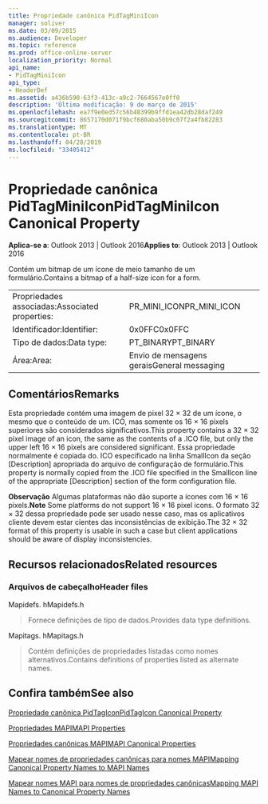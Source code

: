 ```yaml
---
title: Propriedade canônica PidTagMiniIcon
manager: soliver
ms.date: 03/09/2015
ms.audience: Developer
ms.topic: reference
ms.prod: office-online-server
localization_priority: Normal
api_name:
- PidTagMiniIcon
api_type:
- HeaderDef
ms.assetid: a436b590-63f3-413c-a9c2-7664567e0ff0
description: 'Última modificação: 9 de março de 2015'
ms.openlocfilehash: ea7f9e0ed57c56b48399b9ffd1ea42db28daf249
ms.sourcegitcommit: 8657170d071f9bcf680aba50b9c07f2a4fb82283
ms.translationtype: MT
ms.contentlocale: pt-BR
ms.lasthandoff: 04/28/2019
ms.locfileid: "33405412"
---
```

# <a name="pidtagminiicon-canonical-property"></a><span data-ttu-id="0391f-103">Propriedade canônica PidTagMiniIcon</span><span class="sxs-lookup"><span data-stu-id="0391f-103">PidTagMiniIcon Canonical Property</span></span>

  
  
<span data-ttu-id="0391f-104">**Aplica-se a**: Outlook 2013 | Outlook 2016</span><span class="sxs-lookup"><span data-stu-id="0391f-104">**Applies to**: Outlook 2013 | Outlook 2016</span></span> 
  
<span data-ttu-id="0391f-105">Contém um bitmap de um ícone de meio tamanho de um formulário.</span><span class="sxs-lookup"><span data-stu-id="0391f-105">Contains a bitmap of a half-size icon for a form.</span></span>
  
|||
|:-----|:-----|
|<span data-ttu-id="0391f-106">Propriedades associadas:</span><span class="sxs-lookup"><span data-stu-id="0391f-106">Associated properties:</span></span>  <br/> |<span data-ttu-id="0391f-107">PR_MINI_ICON</span><span class="sxs-lookup"><span data-stu-id="0391f-107">PR_MINI_ICON</span></span>  <br/> |
|<span data-ttu-id="0391f-108">Identificador:</span><span class="sxs-lookup"><span data-stu-id="0391f-108">Identifier:</span></span>  <br/> |<span data-ttu-id="0391f-109">0x0FFC</span><span class="sxs-lookup"><span data-stu-id="0391f-109">0x0FFC</span></span>  <br/> |
|<span data-ttu-id="0391f-110">Tipo de dados:</span><span class="sxs-lookup"><span data-stu-id="0391f-110">Data type:</span></span>  <br/> |<span data-ttu-id="0391f-111">PT_BINARY</span><span class="sxs-lookup"><span data-stu-id="0391f-111">PT_BINARY</span></span>  <br/> |
|<span data-ttu-id="0391f-112">Área:</span><span class="sxs-lookup"><span data-stu-id="0391f-112">Area:</span></span>  <br/> |<span data-ttu-id="0391f-113">Envio de mensagens gerais</span><span class="sxs-lookup"><span data-stu-id="0391f-113">General messaging</span></span>  <br/> |
   
## <a name="remarks"></a><span data-ttu-id="0391f-114">Comentários</span><span class="sxs-lookup"><span data-stu-id="0391f-114">Remarks</span></span>

<span data-ttu-id="0391f-115">Esta propriedade contém uma imagem de pixel 32 × 32 de um ícone, o mesmo que o conteúdo de um. ICO, mas somente os 16 × 16 pixels superiores são considerados significativos.</span><span class="sxs-lookup"><span data-stu-id="0391f-115">This property contains a 32 × 32 pixel image of an icon, the same as the contents of a .ICO file, but only the upper left 16 × 16 pixels are considered significant.</span></span> <span data-ttu-id="0391f-116">Essa propriedade normalmente é copiada do. ICO especificado na linha SmallIcon da seção [Description] apropriada do arquivo de configuração de formulário.</span><span class="sxs-lookup"><span data-stu-id="0391f-116">This property is normally copied from the .ICO file specified in the SmallIcon line of the appropriate [Description] section of the form configuration file.</span></span>
  
 <span data-ttu-id="0391f-117">**Observação** Algumas plataformas não dão suporte a ícones com 16 × 16 pixels.</span><span class="sxs-lookup"><span data-stu-id="0391f-117">**Note** Some platforms do not support 16 × 16 pixel icons.</span></span> <span data-ttu-id="0391f-118">O formato 32 × 32 dessa propriedade pode ser usado nesse caso, mas os aplicativos cliente devem estar cientes das inconsistências de exibição.</span><span class="sxs-lookup"><span data-stu-id="0391f-118">The 32 × 32 format of this property is usable in such a case but client applications should be aware of display inconsistencies.</span></span> 
  
## <a name="related-resources"></a><span data-ttu-id="0391f-119">Recursos relacionados</span><span class="sxs-lookup"><span data-stu-id="0391f-119">Related resources</span></span>

### <a name="header-files"></a><span data-ttu-id="0391f-120">Arquivos de cabeçalho</span><span class="sxs-lookup"><span data-stu-id="0391f-120">Header files</span></span>

<span data-ttu-id="0391f-121">Mapidefs. h</span><span class="sxs-lookup"><span data-stu-id="0391f-121">Mapidefs.h</span></span>
  
> <span data-ttu-id="0391f-122">Fornece definições de tipo de dados.</span><span class="sxs-lookup"><span data-stu-id="0391f-122">Provides data type definitions.</span></span>
    
<span data-ttu-id="0391f-123">Mapitags. h</span><span class="sxs-lookup"><span data-stu-id="0391f-123">Mapitags.h</span></span>
  
> <span data-ttu-id="0391f-124">Contém definições de propriedades listadas como nomes alternativos.</span><span class="sxs-lookup"><span data-stu-id="0391f-124">Contains definitions of properties listed as alternate names.</span></span>
    
## <a name="see-also"></a><span data-ttu-id="0391f-125">Confira também</span><span class="sxs-lookup"><span data-stu-id="0391f-125">See also</span></span>



[<span data-ttu-id="0391f-126">Propriedade canônica PidTagIcon</span><span class="sxs-lookup"><span data-stu-id="0391f-126">PidTagIcon Canonical Property</span></span>](pidtagicon-canonical-property.md)


[<span data-ttu-id="0391f-127">Propriedades MAPI</span><span class="sxs-lookup"><span data-stu-id="0391f-127">MAPI Properties</span></span>](mapi-properties.md)
  
[<span data-ttu-id="0391f-128">Propriedades canônicas MAPI</span><span class="sxs-lookup"><span data-stu-id="0391f-128">MAPI Canonical Properties</span></span>](mapi-canonical-properties.md)
  
[<span data-ttu-id="0391f-129">Mapear nomes de propriedades canônicas para nomes MAPI</span><span class="sxs-lookup"><span data-stu-id="0391f-129">Mapping Canonical Property Names to MAPI Names</span></span>](mapping-canonical-property-names-to-mapi-names.md)
  
[<span data-ttu-id="0391f-130">Mapear nomes MAPI para nomes de propriedades canônicas</span><span class="sxs-lookup"><span data-stu-id="0391f-130">Mapping MAPI Names to Canonical Property Names</span></span>](mapping-mapi-names-to-canonical-property-names.md)

